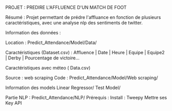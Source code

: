 PROJET  :  PREDIRE L'AFFLUENCE D'UN MATCH DE FOOT

Résumé : 
Projet permettant de prédre l'affluance en fonction de plusieurs caractéristiques, avec une analyse nlp des sentiments de twitter.



Information des données : 

Location : Predict_Attendance/Model/Data/

Caractéristiques (Dataset.csv) : Affluence | Date | Heure | Equipe | Equipe2 | Derby | Pourcentage de victoire...

Caractéristiques avec méteo ( Data.csv)

Source : web scraping 
Code : Predict_Attendance/Model/Web scraping/

Information des models
Linear Regressor/
Test Model/


Partie NLP :
Predict_Attendance/NLP/
Prérequis :
Install : Tweepy
Mettre ses Key API
